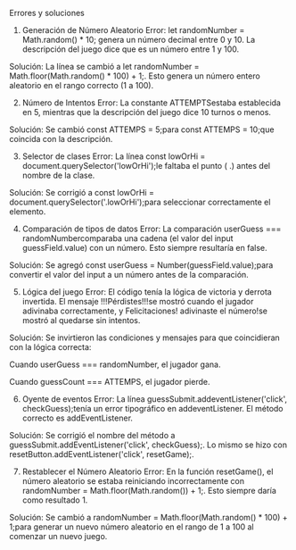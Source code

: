 Errores y soluciones
1. Generación de Número Aleatorio
Error: let randomNumber = Math.random() * 10; genera un número decimal entre 0 y 10. La descripción del juego dice que es un número entre 1 y 100.

Solución: La línea se cambió a let randomNumber = Math.floor(Math.random() * 100) + 1;. Esto genera un número entero aleatorio en el rango correcto (1 a 100).

2. Número de Intentos
Error: La constante ATTEMPTSestaba establecida en 5, mientras que la descripción del juego dice 10 turnos o menos.

Solución: Se cambió const ATTEMPS = 5;para const ATTEMPS = 10;que coincida con la descripción.

3. Selector de clases
Error: La línea const lowOrHi = document.querySelector('lowOrHi');le faltaba el punto ( .) antes del nombre de la clase.

Solución: Se corrigió a const lowOrHi = document.querySelector('.lowOrHi');para seleccionar correctamente el elemento.

4. Comparación de tipos de datos
Error: La comparación userGuess === randomNumbercomparaba una cadena (el valor del input guessField.value) con un número. Esto siempre resultaría en false.

Solución: Se agregó const userGuess = Number(guessField.value);para convertir el valor del input a un número antes de la comparación.

5. Lógica del juego
Error: El código tenía la lógica de victoria y derrota invertida. El mensaje !!!Pérdistes!!!se mostró cuando el jugador adivinaba correctamente, y Felicitaciones! adivinaste el número!se mostró al quedarse sin intentos.

Solución: Se invirtieron las condiciones y mensajes para que coincidieran con la lógica correcta:

Cuando userGuess === randomNumber, el jugador gana.

Cuando guessCount === ATTEMPS, el jugador pierde.

6. Oyente de eventos
Error: La línea guessSubmit.addeventListener('click', checkGuess);tenía un error tipográfico en addeventListener. El método correcto es addEventListener.

Solución: Se corrigió el nombre del método a guessSubmit.addEventListener('click', checkGuess);. Lo mismo se hizo con resetButton.addEventListener('click', resetGame);.

7. Restablecer el Número Aleatorio
Error: En la función resetGame(), el número aleatorio se estaba reiniciando incorrectamente con randomNumber = Math.floor(Math.random()) + 1;. Esto siempre daría como resultado 1.

Solución: Se cambió a randomNumber = Math.floor(Math.random() * 100) + 1;para generar un nuevo número aleatorio en el rango de 1 a 100 al comenzar un nuevo juego.
